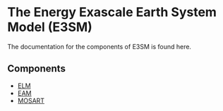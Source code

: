 # The Energy Exascale Earth System Model (E3SM)

The documentation for the components of E3SM is found here.

## Components
- [ELM](./ELM/index.md)
- [EAM](./EAM/index.md)
- [MOSART](./MOSART/index.md)

